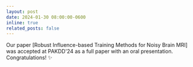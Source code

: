 ```yaml
---
layout: post
date: 2024-01-30 08:00:00-0600
inline: true
related_posts: false
---
```


Our paper [Robust Influence-based Training Methods for Noisy Brain MRI] was accepted at PAKDD'24 as a full paper with an oral presentation. Congratulations! :sparkles: